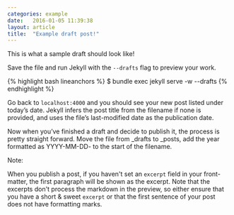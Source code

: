```yaml
---
categories: example
date:   2016-01-05 11:39:38
layout: article
title:  "Example draft post!"
---
```



This is what a sample draft should look like!

Save the file and run Jekyll with the `--drafts` flag to preview your work.

{% highlight bash lineanchors %}
$ bundle exec jekyll serve -w --drafts
{% endhighlight %}

Go back to `localhost:4000` and you should see your new post listed under today’s date. Jekyll infers the post title from the filename if none is provided, and uses the file’s last-modified date as the publication date.

Now when you’ve finished a draft and decide to publish it, the process is pretty straight forward. Move the file from _drafts to _posts, add the year formatted as YYYY-MM-DD- to the start of the filename.

Note: 

When you publish a post, if you haven't set an `excerpt` field in your front-matter, the first paragraph will be shown as the excerpt. Note that the excerpts don't process the markdown in the preview, so either ensure that you have a short & sweet `excerpt` or that the first sentence of your post does not have formatting marks.

